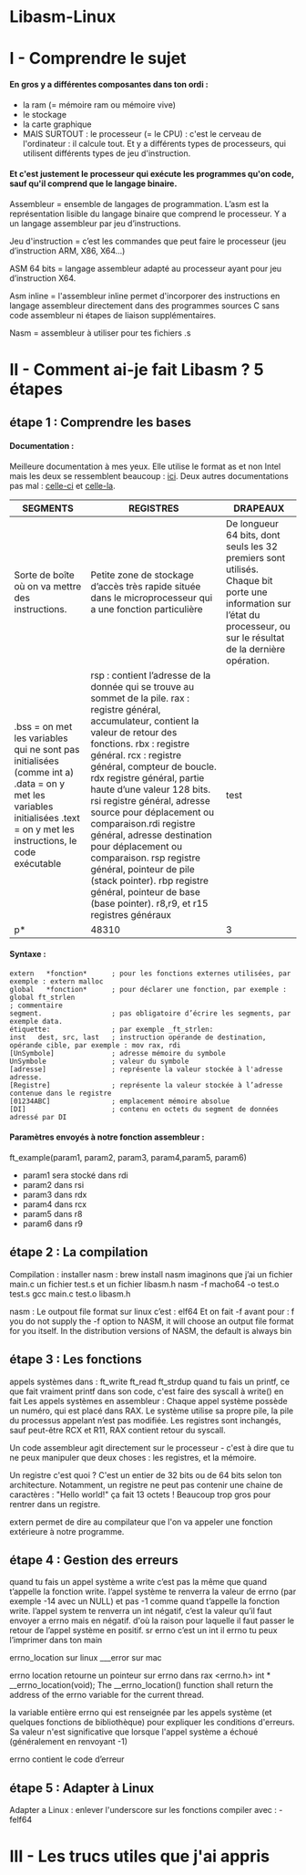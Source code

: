 # Libasm-Linux

# I - Comprendre le sujet
#### En gros y a différentes composantes dans ton ordi :
- la ram (= mémoire ram ou mémoire vive)
- le stockage
- la carte graphique
- MAIS SURTOUT : le processeur (= le CPU) : c'est le cerveau de l'ordinateur : il calcule tout. Et y a différents types de processeurs, qui utilisent différents types de jeu d'instruction.

#### Et c'est justement le processeur qui exécute les programmes qu'on code, sauf qu'il comprend que le langage binaire.

Assembleur = ensemble de langages de programmation. L’asm est la représentation lisible du langage binaire que comprend le processeur. Y a un langage assembleur par jeu d’instructions. 

Jeu d'instruction =  c’est les commandes que peut faire le processeur (jeu d’instruction ARM, X86, X64...)

ASM 64 bits = langage assembleur adapté au processeur ayant pour jeu d’instruction X64.

Asm inline = l'assembleur inline permet d'incorporer des instructions en langage assembleur directement dans des programmes sources C sans code assembleur ni étapes de liaison supplémentaires. 

Nasm = assembleur à utiliser pour tes fichiers .s

# II - Comment ai-je fait Libasm ? 5 étapes

## étape 1  : Comprendre les bases
#### Documentation :
Meilleure documentation à mes yeux. Elle utilise le format as et non Intel mais les deux se ressemblent beaucoup : [ici](https://perso.univ-st-etienne.fr/ezequel/L2info/coursAssembleur_x86_64.pdf). Deux autres documentations pas mal : [celle-ci](http://asmongueur.free.fr/Apprendre/Nasm/Intro_Nasm_Linux.htm) et [celle-la](https://www.lacl.fr/tan/asm).

| SEGMENTS | REGISTRES | DRAPEAUX |
|----------|-----------|----------|
|  Sorte de boîte où on va mettre des instructions.                   | Petite zone de stockage d’accès très rapide située dans le microprocesseur qui a une fonction particulière     |  De longueur 64 bits, dont seuls les 32 premiers sont utilisés. Chaque bit porte une information sur l’état du processeur, ou sur le résultat de la dernière opération.| 
| .bss = on met les variables qui ne sont pas initialisées (comme int a) .data = on y met les variables initialisées .text = on y met les instructions, le code exécutable |  rsp : contient l’adresse de la donnée qui se trouve au sommet de la pile. rax : registre général, accumulateur, contient la valeur de retour des fonctions. rbx : registre général. rcx : registre général, compteur de boucle. rdx registre général, partie haute d’une valeur 128 bits. rsi registre général, adresse source pour déplacement ou comparaison.rdi registre général, adresse destination pour déplacement ou comparaison. rsp registre général, pointeur de pile (stack pointer). rbp registre général, pointeur de base (base pointer). r8,r9, et r15 registres généraux | test|
| p*       | 48310     | 3        |

#### Syntaxe :
  ```
  extern   *fonction*      ; pour les fonctions externes utilisées, par exemple : extern malloc
  global   *fonction*      ; pour déclarer une fonction, par exemple : global ft_strlen
  ; commentaire
  segment.                 ; pas obligatoire d’écrire les segments, par exemple data.
  étiquette:               ; par exemple _ft_strlen:
  inst   dest, src, last   ; instruction opérande de destination, opérande cible, par exemple : mov rax, rdi
  [UnSymbole]              ; adresse mémoire du symbole
  UnSymbole                ; valeur du symbole
  [adresse]                ; représente la valeur stockée à l'adresse adresse.
  [Registre]               ; représente la valeur stockée à l’adresse contenue dans le registre
  [01234ABC]               ; emplacement mémoire absolue
  [DI]                     ; contenu en octets du segment de données adressé par DI
   ```
#### Paramètres envoyés à notre fonction assembleur :
ft_example(param1, param2, param3, param4,param5, param6)
- param1 sera stocké dans rdi
- param2 dans rsi
- param3 dans rdx
- param4 dans rcx 
- param5 dans r8 
- param6 dans r9

## étape 2  : La compilation
Compilation :
installer nasm : brew install nasm
imaginons que j’ai un fichier main.c un fichier test.s et un fichier libasm.h
nasm -f macho64 -o test.o test.s
gcc main.c test.o libasm.h

nasm : 
Le outpout file format sur linux c’est : elf64
Et on fait -f avant pour : f you do not supply the -f option to NASM, it will choose an output file format for you itself. In the distribution versions of NASM, the default is always bin

## étape 3  : Les fonctions
appels systèmes dans :
ft_write
ft_read
ft_strdup
quand tu fais un printf, ce que fait vraiment printf dans son code, c'est faire des syscall à write() en fait
Les appels systèmes en assembleur :
Chaque appel système possède un numéro, qui est placé dans RAX.
Le système utilise sa propre pile, la pile du processus appelant n’est pas modifiée.
Les registres sont inchangés, sauf peut-être RCX et R11, RAX contient retour du syscall.

Un code assembleur agit directement sur le processeur - c'est à dire que tu ne peux manipuler que deux choses : les registres, et la mémoire.

Un registre c'est quoi ? C'est un entier de 32 bits ou de 64 bits selon ton architecture. Notamment, un registre ne peut pas contenir une chaine de caractères : "Hello world!" ça fait 13 octets ! Beaucoup trop gros pour rentrer dans un registre.

extern permet de dire au compilateur que l'on va appeler une fonction extérieure à notre programme.



## étape 4  : Gestion des erreurs
quand tu fais un appel système a write c’est pas la même que quand t’appelle la fonction write. l’appel système te renverra la valeur de errno (par exemple -14 avec un NULL) et pas -1 comme quand t’appelle la fonction write. l’appel system te renverra un int négatif, c’est la valeur qu’il faut envoyer a errno mais en négatif. d'où la raison pour laquelle il faut passer le retour de l’appel système en positif. sr
errno c’est un int il 
errno tu peux l’imprimer dans ton main

errno_location sur linux
 ___error sur mac
 
 errno location retourne un pointeur sur errno dans rax
 <errno.h>
int * __errno_location(void);
The __errno_location() function shall return the address of the errno variable for the current thread.

la variable entière errno qui est renseignée par les appels système (et quelques fonctions de bibliothèque) pour expliquer les conditions d'erreurs. Sa valeur n'est significative que lorsque l'appel système a échoué (généralement en renvoyant -1)

errno contient le code d’erreur


## étape 5  : Adapter à Linux
Adapter a Linux :
enlever l'underscore sur les fonctions
compiler avec : -felf64

# III - Les trucs utiles que j'ai appris
